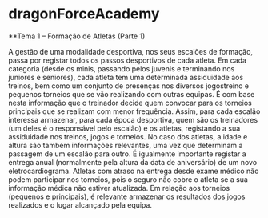 # dragonForceAcademy

**Tema 1 – Formação de Atletas (Parte 1)

A gestão de uma modalidade desportiva, nos seus escalões de formação, passa por registar todos os passos desportivos de cada atleta. Em cada categoria (desde os minis, passando pelos juvenis e terminando nos juniores e seniores), cada atleta tem uma determinada assiduidade aos treinos, bem como um conjunto de presenças nos diversos jogos­treino e pequenos torneios que se vão realizando com outras equipas. É com base nesta informação que o treinador decide quem convocar para os torneios principais que se realizam com menor frequência.
Assim, para cada escalão interessa armazenar, para cada época desportiva, quem são os treinadores (um deles é o responsável pelo escalão) e os atletas, registando a sua assiduidade nos treinos, jogos e torneios. No caso dos atletas, a idade e altura são também informações relevantes, uma vez que determinam a passagem de um escalão para outro. É igualmente importante registar a entrega anual (normalmente pela altura da data de aniversário) de um novo eletrocardiograma. Atletas com atraso na entrega desde exame médico não podem participar nos torneios, pois o seguro não cobre o atleta se a sua informação médica não estiver atualizada.
Em relação aos torneios (pequenos e principais), é relevante armazenar os resultados dos jogos realizados e o lugar alcançado pela equipa.
